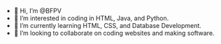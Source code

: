 - 👋 Hi, I’m @BFPV
- 👀 I’m interested in coding in HTML, Java, and Python.
- 🌱 I’m currently learning HTML, CSS, and Database Development.
- 💞️ I’m looking to collaborate on coding websites and making software.

<!---
BFPV/BFPV is a ✨ special ✨ repository because its `README.md` (this file) appears on your GitHub profile.
You can click the Preview link to take a look at your changes.
--->
